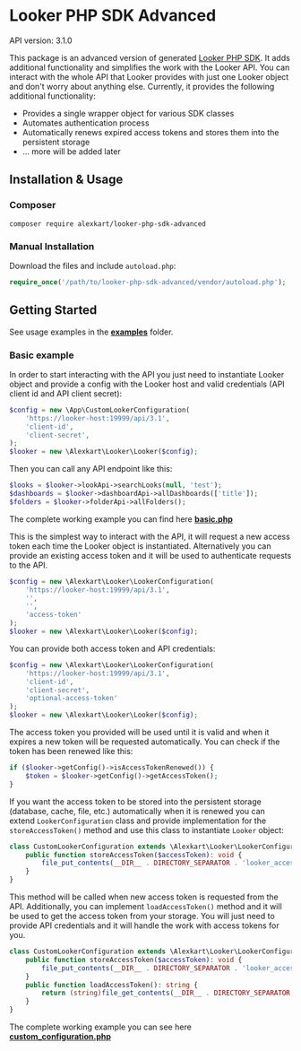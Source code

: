 # Looker PHP SDK Advanced

API version: 3.1.0

This package is an advanced version of generated [Looker PHP SDK](https://github.com/alexkart/looker-php-sdk).
It adds additional functionality and simplifies the work with the Looker API. You can interact with the whole API
that Looker provides with just one Looker object and don't worry about anything else.
Currently, it provides the following additional functionality:
- Provides a single wrapper object for various SDK classes
- Automates authentication process
- Automatically renews expired access tokens and stores them into the persistent storage
- ... more will be added later

## Installation & Usage
### Composer

```
composer require alexkart/looker-php-sdk-advanced
```

### Manual Installation

Download the files and include `autoload.php`:

```php
require_once('/path/to/looker-php-sdk-advanced/vendor/autoload.php');
```


## Getting Started

See usage examples in the [**examples**](examples) folder.

### Basic example
In order to start interacting with the API you just need to instantiate Looker object and provide a
config with the Looker host and valid credentials (API client id and API client secret):

```php
$config = new \App\CustomLookerConfiguration(
    'https://looker-host:19999/api/3.1',
    'client-id',
    'client-secret',
);
$looker = new \Alexkart\Looker\Looker($config);
```

Then you can call any API endpoint like this:
```php
$looks = $looker->lookApi->searchLooks(null, 'test');
$dashboards = $looker->dashboardApi->allDashboards(['title']);
$folders = $looker->folderApi->allFolders();
```

The complete working example you can find here [**basic.php**](examples/basic.php)

This is the simplest way to interact with the API, it will request a new access token each time the
Looker object is instantiated. Alternatively you can provide an existing access token and it 
will be used to authenticate requests to the API.

```php
$config = new \Alexkart\Looker\LookerConfiguration(
    'https://looker-host:19999/api/3.1',
    '',
    '',
    'access-token'
);
$looker = new \Alexkart\Looker\Looker($config);
```

You can provide both access token and API credentials:
```php
$config = new \Alexkart\Looker\LookerConfiguration(
    'https://looker-host:19999/api/3.1',
    'client-id',
    'client-secret',
    'optional-access-token'
);
$looker = new \Alexkart\Looker\Looker($config);
```
The access token you provided will be used until it is valid and when it expires a new token will be
requested automatically. You can check if the token has been renewed like this:
```php
if ($looker->getConfig()->isAccessTokenRenewed()) {
    $token = $looker->getConfig()->getAccessToken();
}
```
If you want the access token to be stored into the persistent storage (database, cache, file, etc.)
automatically when it is renewed you can extend `LookerConfiguration` class and provide implementation
for the `storeAccessToken()` method and use this class to instantiate `Looker` object:
```php
class CustomLookerConfiguration extends \Alexkart\Looker\LookerConfiguration {
    public function storeAccessToken($accessToken): void {
        file_put_contents(__DIR__ . DIRECTORY_SEPARATOR . 'looker_access_token.txt', $accessToken);
    }
}
```
This method will be called when new access token is requested from the API.
Additionally, you can implement `loadAccessToken()` method and it will be used to get the access token
from your storage. You will just need to provide API credentials and it will handle the work with access
tokens for you.
```php
class CustomLookerConfiguration extends \Alexkart\Looker\LookerConfiguration {
    public function storeAccessToken($accessToken): void {
        file_put_contents(__DIR__ . DIRECTORY_SEPARATOR . 'looker_access_token.txt', $accessToken);
    }
    public function loadAccessToken(): string {
        return (string)file_get_contents(__DIR__ . DIRECTORY_SEPARATOR . 'looker_access_token.txt');
    }
}
```
The complete working example you can see here [**custom_configuration.php**](examples/custom_configuration.php)